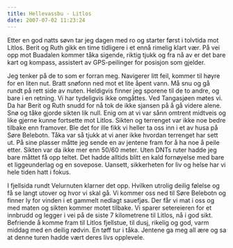 ```yaml
---
title: Hellevassbu - Litlos
date: 2007-07-02 11:23:24
---
```


Etter en god natts søvn tar jeg dagen med ro og starter først i tolvtida mot Litlos. Berit og Ruth gikk en time tidligere i et ennå rimelig klart vær. På vei opp mot Buadalen kommer tåka sigende, riktig tjukk og fra nå av er det bare kart og kompass, assistert av GPS-peilinger for posisjon som gjelder.

Jeg tenker på de to som er forran meg. Navigerer litt feil, kommer til høyre for en liten nut. Bratt snøfonn ned mot et lite åpent vann. Må snu og gå rundt på rett side av nuten. Heldigvis finner jeg sporene til de to andre, og bare i en retning. Vi har tydeligvis ikke omgåttes. Ved Tangasjøen møtes vi. Da har Berit og Ruth snudd for nå  tok de ikke sjansen på å gå videre alene. Snø og tåke gjorde sikten lik null. Enig om at vi var sånn omtrent midtveis og like gjerne kunne fortsette mot Litlos. Sikten og terrenget var ikke noe bedre tilbake enn framover. Ble det for ille fikk vi heller ta oss inn i et av husa på Søre Belebotn. Tåka var så tjukk at vi aner ikke hvordan terrenget har sett ut. På sine plasser måtte jeg sende en av jentene fram for å ha noe å peile etter. Sikten var da ikke mer enn 50/60 meter. Uten DNTs ruter hadde jeg bare måttet få opp teltet. Det hadde alltids blitt en kald fornøyelse med bare et liggeunderlag og en sovepose. Uansett, sikkerheten for liv og helse har vi hele tiden hatt i fokus.

I fjellsida rundt Velurnuten klarner det opp.  Hvilken utrolig deilig følelse og få se langt utover og hvor vi skal gå. Vi kommer oss ned til Søre Belebotn og finner ly for vinden i et gammelt nedlagt sauefjøs. Der får vi mat i oss og med maten og sikten kommer motet tilbake. Vi sparer setereieren for et innbrudd og legger i vei på de siste 7 kilometrene til Litlos, nå i god sikt.  Befriende å komme fram til Litlos fjellstue, til dusj, rikelig og god, varm  middag med en deilig rødvin.  En tøff tur i tåka. Jentene ga meg all ære og sa at denne turen hadde vært deres livs opplevele.
